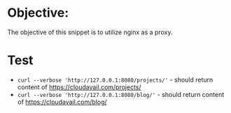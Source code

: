 # Objective:

The objective of this snippet is to utilize nginx as a proxy.

# Test

- `curl --verbose 'http://127.0.0.1:8080/projects/'` - should return content of https://cloudavail.com/projects/
- `curl --verbose 'http://127.0.0.1:8080/blog/'` - should return content of https://cloudavail.com/blog/